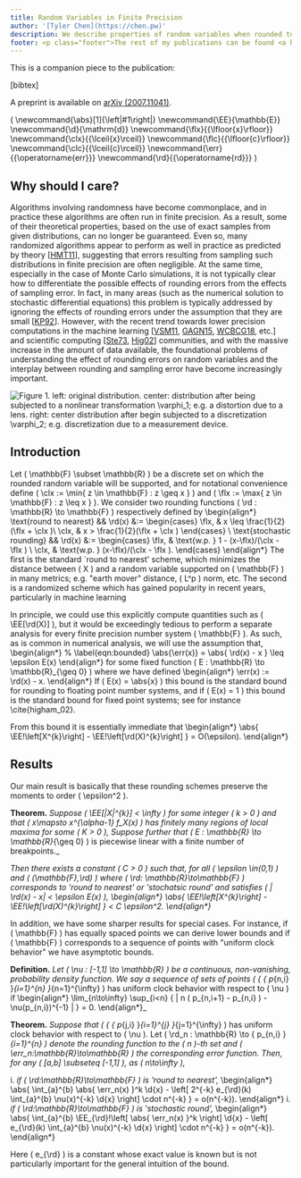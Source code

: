 ```yaml
---
title: Random Variables in Finite Precision
author: '[Tyler Chen](https://chen.pw)'
description: We describe properties of random variables when rounded to finite precision
footer: <p class="footer">The rest of my publications can be found <a href="./../">here</a>.</p>
---
```


This is a companion piece to the publication:

[bibtex]

A preprint is available on [arXiv (2007.11041)](https://arxiv.org/abs/2007.11041).

\( 
\newcommand{\abs}[1]{\left|#1\right|}
\newcommand{\EE}{\mathbb{E}}
\newcommand{\d}{\mathrm{d}}
\newcommand{\flx}{{\lfloor{x}\rfloor}}
\newcommand{\clx}{{\lceil{x}\rceil}}
\newcommand{\flc}{{\lfloor{c}\rfloor}}
\newcommand{\clc}{{\lceil{c}\rceil}}
\newcommand{\err}{{\operatorname{err}}}
\newcommand{\rd}{{\operatorname{rd}}}
\)

## Why should I care?


Algorithms involving randomness have become commonplace, and in practice these algorithms are often run in finite precision.
As a result, some of their theoretical properties, based on the use of exact samples from given distributions, can no longer be guaranteed.
Even so, many randomized algorithms appear to perform as well in practice as predicted by theory [[HMT11](https://arxiv.org/abs/0909.4061)], suggesting that errors resulting from sampling such distributions in finite precision are often negligible.
At the same time, especially in the case of Monte Carlo simulations, it is not typically clear how to differentiate the possible effects of rounding errors from the effects of sampling error.
In fact, in many areas (such as the numerical solution to stochastic differential equations) this problem is typically addressed by ignoring the effects of rounding errors under the assumption that they are small [[KP92](https://www.springer.com/gp/book/9783540540625)].
However, with the recent trend towards lower precision computations in the machine learning [[VSM11](https://static.googleusercontent.com/media/research.google.com/en//pubs/archive/37631.pdf), [GAGN15](https://arxiv.org/abs/1502.02551), [WCBCG18](https://papers.nips.cc/paper/7994-training-deep-neural-networks-with-8-bit-floating-point-numbers.pdf), etc.] and scientific computing [[Ste73](https://www.elsevier.com/books/introduction-to-matrix-computations/stewart/978-0-08-092614-8), [Hig02](http://ftp.demec.ufpr.br/CFD/bibliografia/Higham_2002_Accuracy%20and%20Stability%20of%20Numerical%20Algorithms.pdf)] communities, and with the massive increase in the amount of data available, the foundational problems of understanding the effect of rounding errors on random variables and the interplay between rounding and sampling error have become increasingly important.

![**Figure 1.** *left*: original distribution.
*center*: distribution after being subjected to a nonlinear transformation $\varphi_1$; e.g. a distortion due to a lens.
*right*: center distribution after begin subjected to a discretization $\varphi_2$; e.g. discretization due to a measurement device.](imgs/finite_precision_random_variables/error_framework.svg)


## Introduction

Let \( \mathbb{F} \subset \mathbb{R} \) be a discrete set on which the rounded random variable will be supported, and for notational convenience define \( \clx := \min\{ z \in \mathbb{F} :  z \geq x \} \) and \( \flx := \max\{ z \in \mathbb{F} : z \leq x \} \).
We consider two rounding functions \( \rd : \mathbb{R} \to \mathbb{F} \) respectively defined by
\begin{align*}
    \text{round to nearest}
    &&
    \rd(x) 
    &:= \begin{cases}
        \flx, & x \leq \frac{1}{2}(\flx +  \clx )\\ 
        \clx, & x > \frac{1}{2}(\flx +  \clx )
    \end{cases}
    \\
    \text{stochastic rounding}
    &&
    \rd(x) 
    &:= \begin{cases}
        \flx, & \text{w.p. } 1 - (x-\flx)/(\clx - \flx ) \\ 
        \clx, & \text{w.p. } (x-\flx)/(\clx - \flx ).
    \end{cases}
\end{align*}
The first is the standard `round to nearest' scheme, which minimizes the distance between \( X \) and a random variable supported on \( \mathbb{F} \) in many metrics; e.g. "earth mover" distance, \( L^p \) norm, etc. The second is a randomized scheme which has gained popularity in recent years, particularly in machine learning


In principle, we could use this explicitly compute quantities such as \( \EE[\rd(X)] \), but it would be exceedingly tedious to perform a separate analysis for every finite precision number system \( \mathbb{F} \).
As such, as is common in numerical analysis, we will use the assumption that,
\begin{align*}
%    \label{eqn:bounded}
    \abs{\err(x)} = \abs{ \rd(x) - x } \leq \epsilon E(x)
\end{align*}
for some fixed function \( E : \mathbb{R} \to \mathbb{R}_{\geq 0} \) where we have defined
\begin{align*}
    \err(x) := \rd(x) - x.
\end{align*}
If \( E(x) = \abs{x} \) this bound is the standard bound for rounding to floating point number systems, and if \( E(x) = 1 \) this bound is the standard bound for fixed point systems; see for instance \cite{higham_02}.

From this bound it is essentially immediate that
\begin{align*}
    \abs{ \EE\!\left[X^{k}\right] - \EE\!\left[\rd(X)^{k}\right] } = O(\epsilon).
\end{align*}

## Results

Our main result is basically that these rounding schemes preserve the moments to order \( \epsilon^2 \).

**Theorem.**
_Suppose \( \EE[|X|^{k}] < \infty \) for some integer \( k > 0 \) and that \( x\mapsto x^{\alpha-1} f_X(x) \) has finitely many regions of local maxima for some \( K > 0 \),
Suppose further that \( E : \mathbb{R} \to \mathbb{R}_{\geq 0} \) is piecewise linear with a finite number of breakpoints._

_Then there exists a constant \( C > 0 \) such that, for all \( \epsilon \in(0,1) \) and \( (\mathbb{F},\rd) \) where \( \rd: \mathbb{R}\to\mathbb{F} \) corresponds to 'round to nearest' or 'stochatsic round' and satisfies \( | \rd(x) - x| < \epsilon E(x) \),
\begin{align*}
   \abs{ \EE\!\left[X^{k}\right] - \EE\!\left[\rd(X)^{k}\right] } < C \epsilon^2.
\end{align*}_

In addition, we have some sharper results for special cases. 
For instance, if \( \mathbb{F} \) has equally spaced points we can derive lower bounds and if \( \mathbb{F} \) corresponds to a sequence of points with "uniform clock behavior" we have asymptotic bounds.

**Definition.**
_Let \( \nu : [-1,1] \to \mathbb{R} \) be a continuous, non-vanishing, probability density function.
We say a sequence of sets of points \( \{ \{ p_{n,i} \}_{i=1}^{n} \}_{n=1}^{\infty} \) has uniform clock behavior with respect to \( \nu \) if
\begin{align*}
    \lim_{n\to\infty} \sup_{i<n} \{ | n ( p_{n,i+1} - p_{n,i} ) - \nu(p_{n,i})^{-1} | \} = 0.
\end{align*}_

**Theorem.** 
_Suppose that \( \{ \{ p_{j,i} \}_{i=1}^{j} \}_{j=1}^{\infty} \) has uniform clock behavior with respect to \( \nu \).
Let \( \rd_n : \mathbb{R} \to \{ p_{n,i} \}_{i=1}^{n} \) denote the rounding function to the \( n \)-th set and \( \err_n:\mathbb{R}\to\mathbb{R} \) the corresponding error function.
Then, for any \( [a,b] \subseteq [-1,1] \), as \( n\to\infty \),_

i. _if \( \rd:\mathbb{R}\to\mathbb{F} \) is 'round to nearest',_
        \begin{align*}  
            \abs{ \int_{a}^{b}  \abs{ \err_n(x) }^k \d{x} 
            - \left[ 2^{-k} e_{\rd}(k) \int_{a}^{b} \nu(x)^{-k} \d{x}  \right] \cdot n^{-k} } =  o(n^{-k}).
    \end{align*}
i. _if \( \rd:\mathbb{R}\to\mathbb{F} \) is 'stochastic round',_ 
         \begin{align*}  
             \abs{ \int_{a}^{b}  \EE_{\rd}\!\left[ \abs{ \err_n(x) }^k \right] \d{x} 
             - \left[ e_{\rd}(k) \int_{a}^{b} \nu(x)^{-k} \d{x}  \right] \cdot n^{-k} } =  o(n^{-k}).
        \end{align*}


Here \( e_{\rd} \) is a constant whose exact value is known but is not particularly important for the general intuition of the bound.
